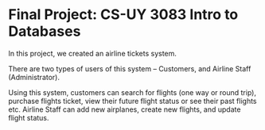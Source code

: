 # Final Project: CS-UY 3083 Intro to Databases

In this project, we created an airline tickets system. 

There are two types of users of this system – Customers, and Airline Staff (Administrator). 

Using this system, customers can search for flights (one way or round trip), purchase flights ticket, view their future flight status or see
their past flights etc. Airline Staff can add new airplanes, create new flights, and update flight status. 
